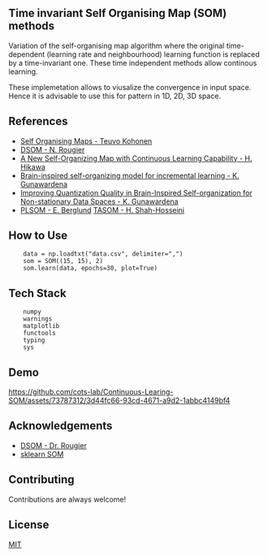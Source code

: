 
## Time invariant Self Organising Map (SOM) methods
Variation of the self-organising map algorithm where the original time-dependent (learning rate and neighbourhood) learning function is replaced by a time-invariant one. These time independent methods allow continous learning.

These implemetation allows to viusalize the convergence in input space. Hence it is advisable to use this for pattern in 1D, 2D, 3D space.


## References
- [Self Organising Maps - Teuvo Kohonen](https://link.springer.com/book/10.1007/978-3-642-97610-0)
- [DSOM - N. Rougier](https://www.sciencedirect.com/science/article/abs/pii/S0925231211000713?via%3Dihub)
- [A New Self-Organizing Map with Continuous Learning Capability - H. Hikawa](https://ieeexplore.ieee.org/document/8628891)
- [Brain-inspired self-organizing model for incremental learning - K. Gunawardena](https://ieeexplore.ieee.org/document/6706851/)
- [Improving Quantization Quality in Brain-Inspired Self-organization for Non-stationary Data Spaces - K. Gunawardena](https://link.springer.com/chapter/10.1007/978-3-319-12637-1_65)
- [PLSOM - E. Berglund](https://www.semanticscholar.org/paper/The-parameterless-self-organizing-map-algorithm-Berglund-Sitte/671ecfe9e8e0443eb2afcaeef823da8d69ba86a9)
[TASOM - H. Shah-Hosseini](https://ieeexplore.ieee.org/document/844265/)


## How to Use 

```
    data = np.loadtxt("data.csv", delimiter=",")
    som = SOM((15, 15), 2)
    som.learn(data, epochs=30, plot=True)
```
## Tech Stack

```
    numpy
    warnings
    matplotlib
    functools
    typing
    sys
```


## Demo

https://github.com/cots-lab/Continuous-Learing-SOM/assets/73787312/3d44fc66-93cd-4671-a9d2-1abbc4149bf4



## Acknowledgements

 - [DSOM - Dr. Rougier](https://github.com/rougier/dynamic-som)
 - [sklearn SOM](https://github.com/rileypsmith/sklearn-som)


## Contributing

Contributions are always welcome!

## License

[MIT](https://github.com/cots-lab/Continuous-Learing-SOM/blob/main/LICENSE)

